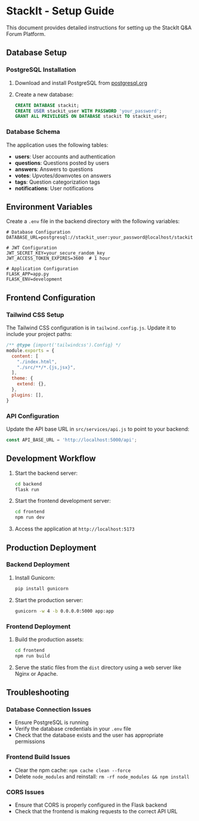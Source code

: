 # StackIt - Setup Guide

This document provides detailed instructions for setting up the StackIt Q&A Forum Platform.

## Database Setup

### PostgreSQL Installation

1. Download and install PostgreSQL from [postgresql.org](https://www.postgresql.org/download/)

2. Create a new database:
   ```sql
   CREATE DATABASE stackit;
   CREATE USER stackit_user WITH PASSWORD 'your_password';
   GRANT ALL PRIVILEGES ON DATABASE stackit TO stackit_user;
   ```

### Database Schema

The application uses the following tables:

- **users**: User accounts and authentication
- **questions**: Questions posted by users
- **answers**: Answers to questions
- **votes**: Upvotes/downvotes on answers
- **tags**: Question categorization tags
- **notifications**: User notifications

## Environment Variables

Create a `.env` file in the backend directory with the following variables:

```
# Database Configuration
DATABASE_URL=postgresql://stackit_user:your_password@localhost/stackit

# JWT Configuration
JWT_SECRET_KEY=your_secure_random_key
JWT_ACCESS_TOKEN_EXPIRES=3600  # 1 hour

# Application Configuration
FLASK_APP=app.py
FLASK_ENV=development
```

## Frontend Configuration

### Tailwind CSS Setup

The Tailwind CSS configuration is in `tailwind.config.js`. Update it to include your project paths:

```javascript
/** @type {import('tailwindcss').Config} */
module.exports = {
  content: [
    "./index.html",
    "./src/**/*.{js,jsx}",
  ],
  theme: {
    extend: {},
  },
  plugins: [],
}
```

### API Configuration

Update the API base URL in `src/services/api.js` to point to your backend:

```javascript
const API_BASE_URL = 'http://localhost:5000/api';
```

## Development Workflow

1. Start the backend server:
   ```bash
   cd backend
   flask run
   ```

2. Start the frontend development server:
   ```bash
   cd frontend
   npm run dev
   ```

3. Access the application at `http://localhost:5173`

## Production Deployment

### Backend Deployment

1. Install Gunicorn:
   ```bash
   pip install gunicorn
   ```

2. Start the production server:
   ```bash
   gunicorn -w 4 -b 0.0.0.0:5000 app:app
   ```

### Frontend Deployment

1. Build the production assets:
   ```bash
   cd frontend
   npm run build
   ```

2. Serve the static files from the `dist` directory using a web server like Nginx or Apache.

## Troubleshooting

### Database Connection Issues

- Ensure PostgreSQL is running
- Verify the database credentials in your `.env` file
- Check that the database exists and the user has appropriate permissions

### Frontend Build Issues

- Clear the npm cache: `npm cache clean --force`
- Delete `node_modules` and reinstall: `rm -rf node_modules && npm install`

### CORS Issues

- Ensure that CORS is properly configured in the Flask backend
- Check that the frontend is making requests to the correct API URL
